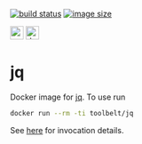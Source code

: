 [![build status](https://github.com/e-karge/toolbelt/actions/workflows/build.yaml/badge.svg)](https://github.com/e-karge/toolbelt/actions/workflows/build.yaml)
[![image size](https://img.shields.io/docker/image-size/toolbelt/jq/latest?logo=docker)](https://hub.docker.com/repository/docker/toolbelt/jq)

[<img height="24" width="24" src="https://unpkg.com/simple-icons@4/icons/github.svg" alt="source code">](https://github.com/e-karge/toolbelt/tree/master/jq)
[<img height="24" width="24" src="https://unpkg.com/simple-icons@4/icons/docker.svg" alt="docker image">](https://hub.docker.com/repository/docker/toolbelt/jq)


jq
==

Docker image for [jq](https://stedolan.github.io/jq/). To use run

```bash
docker run --rm -ti toolbelt/jq
```

See [here](https://stedolan.github.io/jq/manual/) for invocation details.
